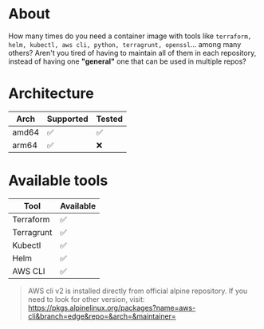 #  About

How many times do you need a container image with tools like `terraform, helm, kubectl, aws cli, python, terragrunt, openssl`... among many others? Aren't you tired of having to maintain all of them in each repository, instead of having one **"general"** one that can be used in multiple repos?

# Architecture

| Arch    | Supported | Tested |
|---------|----------|--------|
| amd64   | ✅        | ✅        |
| arm64   | ✅         | ❌         |


# Available tools

| Tool       | Available |
|------------|----------|
| Terraform  |   ✅      |
| Terragrunt |   ✅      |
| Kubectl    |   ✅      |
| Helm       |   ✅      |
| AWS CLI    |   ✅      |

> AWS cli v2 is installed directly from official alpine repository. If you need to look for other version, visit: https://pkgs.alpinelinux.org/packages?name=aws-cli&branch=edge&repo=&arch=&maintainer=